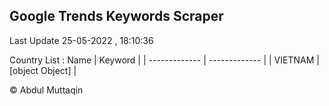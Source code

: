 

## Google Trends Keywords Scraper 
 
Last Update 25-05-2022 , 18:10:36

Country List :
 Name  | Keyword |
| ------------- | ------------- |
| VIETNAM | [object Object] |



© Abdul Muttaqin 
